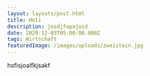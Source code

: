 ```yaml
---
layout: layouts/post.html
title: Holi
description: josdjfopajoid
date: 2020-12-03T05:00:00.000Z
tags: Wirtschaft
featuredImage: /images/uploads/zweistein.jpg
---
```

hsfisjoalfkjsakf
